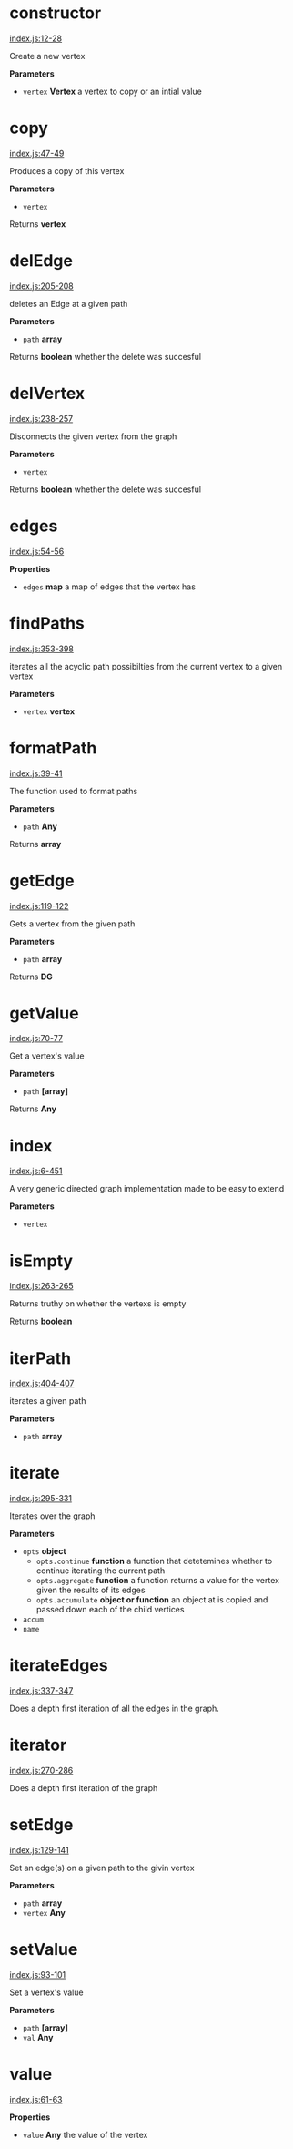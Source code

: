 # constructor

[index.js:12-28](https://github.com/wanderer/generic-digraph/blob/1664130c18be89be91a1543ca8c401867c554b68/index.js#L12-L28 "Source code on GitHub")

Create a new vertex

**Parameters**

-   `vertex` **Vertex** a vertex to copy or an intial value

# copy

[index.js:47-49](https://github.com/wanderer/generic-digraph/blob/1664130c18be89be91a1543ca8c401867c554b68/index.js#L47-L49 "Source code on GitHub")

Produces a copy of this vertex

**Parameters**

-   `vertex`  

Returns **vertex** 

# delEdge

[index.js:205-208](https://github.com/wanderer/generic-digraph/blob/1664130c18be89be91a1543ca8c401867c554b68/index.js#L205-L208 "Source code on GitHub")

deletes an Edge at a given path

**Parameters**

-   `path` **array** 

Returns **boolean** whether the delete was succesful

# delVertex

[index.js:238-257](https://github.com/wanderer/generic-digraph/blob/1664130c18be89be91a1543ca8c401867c554b68/index.js#L238-L257 "Source code on GitHub")

Disconnects the given vertex from the graph

**Parameters**

-   `vertex`  

Returns **boolean** whether the delete was succesful

# edges

[index.js:54-56](https://github.com/wanderer/generic-digraph/blob/1664130c18be89be91a1543ca8c401867c554b68/index.js#L54-L56 "Source code on GitHub")

**Properties**

-   `edges` **map** a map of edges that the vertex has

# findPaths

[index.js:353-398](https://github.com/wanderer/generic-digraph/blob/1664130c18be89be91a1543ca8c401867c554b68/index.js#L353-L398 "Source code on GitHub")

iterates all the acyclic path possibilties from the current vertex to a given vertex

**Parameters**

-   `vertex` **vertex** 

# formatPath

[index.js:39-41](https://github.com/wanderer/generic-digraph/blob/1664130c18be89be91a1543ca8c401867c554b68/index.js#L39-L41 "Source code on GitHub")

The function used to format paths

**Parameters**

-   `path` **Any** 

Returns **array** 

# getEdge

[index.js:119-122](https://github.com/wanderer/generic-digraph/blob/1664130c18be89be91a1543ca8c401867c554b68/index.js#L119-L122 "Source code on GitHub")

Gets a vertex from the given path

**Parameters**

-   `path` **array** 

Returns **DG** 

# getValue

[index.js:70-77](https://github.com/wanderer/generic-digraph/blob/1664130c18be89be91a1543ca8c401867c554b68/index.js#L70-L77 "Source code on GitHub")

Get a vertex's value

**Parameters**

-   `path` **[array]** 

Returns **Any** 

# index

[index.js:6-451](https://github.com/wanderer/generic-digraph/blob/1664130c18be89be91a1543ca8c401867c554b68/index.js#L6-L451 "Source code on GitHub")

A very generic directed graph implementation made to be easy to extend

**Parameters**

-   `vertex`  

# isEmpty

[index.js:263-265](https://github.com/wanderer/generic-digraph/blob/1664130c18be89be91a1543ca8c401867c554b68/index.js#L263-L265 "Source code on GitHub")

Returns truthy on whether the vertexs is empty

Returns **boolean** 

# iterPath

[index.js:404-407](https://github.com/wanderer/generic-digraph/blob/1664130c18be89be91a1543ca8c401867c554b68/index.js#L404-L407 "Source code on GitHub")

iterates a given path

**Parameters**

-   `path` **array** 

# iterate

[index.js:295-331](https://github.com/wanderer/generic-digraph/blob/1664130c18be89be91a1543ca8c401867c554b68/index.js#L295-L331 "Source code on GitHub")

Iterates over the graph

**Parameters**

-   `opts` **object** 
    -   `opts.continue` **function** a function that detetemines whether to continue iterating the current path
    -   `opts.aggregate` **function** a function returns a value for the vertex given the results of its edges
    -   `opts.accumulate` **object or function** an object at is copied and passed down each of the child vertices
-   `accum`  
-   `name`  

# iterateEdges

[index.js:337-347](https://github.com/wanderer/generic-digraph/blob/1664130c18be89be91a1543ca8c401867c554b68/index.js#L337-L347 "Source code on GitHub")

Does a depth first iteration of all the edges in the graph.

# iterator

[index.js:270-286](https://github.com/wanderer/generic-digraph/blob/1664130c18be89be91a1543ca8c401867c554b68/index.js#L270-L286 "Source code on GitHub")

Does a depth first iteration of the graph

# setEdge

[index.js:129-141](https://github.com/wanderer/generic-digraph/blob/1664130c18be89be91a1543ca8c401867c554b68/index.js#L129-L141 "Source code on GitHub")

Set an edge(s) on a given path to the givin vertex

**Parameters**

-   `path` **array** 
-   `vertex` **Any** 

# setValue

[index.js:93-101](https://github.com/wanderer/generic-digraph/blob/1664130c18be89be91a1543ca8c401867c554b68/index.js#L93-L101 "Source code on GitHub")

Set a vertex's value

**Parameters**

-   `path` **[array]** 
-   `val` **Any** 

# value

[index.js:61-63](https://github.com/wanderer/generic-digraph/blob/1664130c18be89be91a1543ca8c401867c554b68/index.js#L61-L63 "Source code on GitHub")

**Properties**

-   `value` **Any** the value of the vertex

